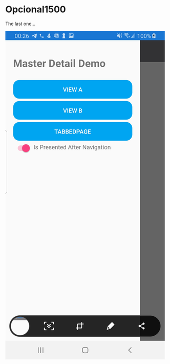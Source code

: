 # Opcional1500
The last one...

![alt text](https://github.com/Steff10740/Opcional1500/blob/main/Screenshot_20210421-002609.jpg)
